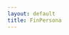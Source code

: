 ```yaml
---
layout: default
title: FinPersona
---
```


<object data="../posters/ecir2025-poster.pdf" width="1000" height="1000" type='application/pdf'></object>